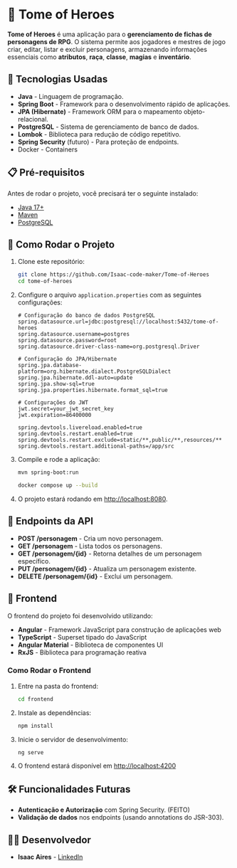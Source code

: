 # 📖 **Tome of Heroes**

**Tome of Heroes** é uma aplicação para o **gerenciamento de fichas de personagens de RPG**. O sistema permite aos jogadores e mestres de jogo criar, editar, listar e excluir personagens, armazenando informações essenciais como **atributos**, **raça**, **classe**, **magias** e **inventário**.

## 📌 **Tecnologias Usadas**

- **Java** - Linguagem de programação.
- **Spring Boot** - Framework para o desenvolvimento rápido de aplicações.
- **JPA (Hibernate)** - Framework ORM para o mapeamento objeto-relacional.
- **PostgreSQL** - Sistema de gerenciamento de banco de dados.
- **Lombok** - Biblioteca para redução de código repetitivo.
- **Spring Security** (futuro) - Para proteção de endpoints.
- Docker - Containers
  

## 📋 **Pré-requisitos**

Antes de rodar o projeto, você precisará ter o seguinte instalado:

- [Java 17+](https://adoptopenjdk.net/)
- [Maven](https://maven.apache.org/install.html)
- [PostgreSQL](https://www.postgresql.org/download/)

## 🚀 **Como Rodar o Projeto**

1. Clone este repositório:
   ```bash
   git clone https://github.com/Isaac-code-maker/Tome-of-Heroes
   cd tome-of-heroes
   ```

2. Configure o arquivo `application.properties` com as seguintes configurações:

   ```properties
   # Configuração do banco de dados PostgreSQL
   spring.datasource.url=jdbc:postgresql://localhost:5432/tome-of-heroes
   spring.datasource.username=postgres
   spring.datasource.password=root
   spring.datasource.driver-class-name=org.postgresql.Driver

   # Configuração do JPA/Hibernate
   spring.jpa.database-platform=org.hibernate.dialect.PostgreSQLDialect
   spring.jpa.hibernate.ddl-auto=update
   spring.jpa.show-sql=true
   spring.jpa.properties.hibernate.format_sql=true

   # Configurações do JWT
   jwt.secret=your_jwt_secret_key
   jwt.expiration=86400000

   spring.devtools.livereload.enabled=true
   spring.devtools.restart.enabled=true
   spring.devtools.restart.exclude=static/**,public/**,resources/**
   spring.devtools.restart.additional-paths=/app/src
   ```

3. Compile e rode a aplicação:

   ```bash
   mvn spring-boot:run

   docker compose up --build
   ```

4. O projeto estará rodando em [http://localhost:8080](http://localhost:8080).

## 📄 **Endpoints da API**

- **POST /personagem** - Cria um novo personagem.
- **GET /personagem** - Lista todos os personagens.
- **GET /personagem/{id}** - Retorna detalhes de um personagem específico.
- **PUT /personagem/{id}** - Atualiza um personagem existente.
- **DELETE /personagem/{id}** - Exclui um personagem.

## 🎨 **Frontend**

O frontend do projeto foi desenvolvido utilizando:

- **Angular** - Framework JavaScript para construção de aplicações web
- **TypeScript** - Superset tipado do JavaScript
- **Angular Material** - Biblioteca de componentes UI
- **RxJS** - Biblioteca para programação reativa

### Como Rodar o Frontend

1. Entre na pasta do frontend:
   ```bash
   cd frontend
   ```

2. Instale as dependências:
   ```bash
   npm install
   ```

3. Inicie o servidor de desenvolvimento:
   ```bash
   ng serve
   ```

4. O frontend estará disponível em [http://localhost:4200](http://localhost:4200)

## 🛠️ **Funcionalidades Futuras**

- **Autenticação e Autorização** com Spring Security. (FEITO)
- **Validação de dados** nos endpoints (usando annotations do JSR-303).


## 👨‍💻 **Desenvolvedor**

- **Isaac Aires** - [LinkedIn](https://www.linkedin.com/in/isaac-aires-4601a728b/)

